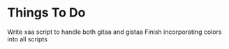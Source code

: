 Things To Do
============

Write xaa script to handle both gitaa and gistaa
Finish incorporating colors into all scripts
